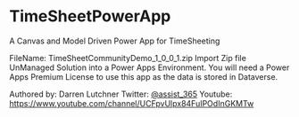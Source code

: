 # TimeSheetPowerApp
A Canvas and Model Driven Power App for TimeSheeting

FileName: TimeSheetCommunityDemo_1_0_0_1.zip
Import Zip file UnManaged Solution into a Power Apps Environment.
You will need a Power Apps Premium License to use this app as the data is stored in Dataverse.

Authored by: Darren Lutchner
Twitter: [@assist_365](https://twitter.com/assist_365)
Youtube: https://www.youtube.com/channel/UCFpvUlpx84FuIPOdInGKMTw
